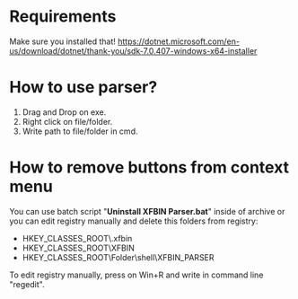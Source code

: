 # Requirements
Make sure you installed that!
https://dotnet.microsoft.com/en-us/download/dotnet/thank-you/sdk-7.0.407-windows-x64-installer

# How to use parser?
1. Drag and Drop on exe.
2. Right click on file/folder.
3. Write path to file/folder in cmd.

# How to remove buttons from context menu

You can use batch script "**Uninstall XFBIN Parser.bat**" inside of archive or you can edit registry manually and delete this folders from registry:
- HKEY_CLASSES_ROOT\\.xfbin
- HKEY_CLASSES_ROOT\\XFBIN
- HKEY_CLASSES_ROOT\\Folder\\shell\\XFBIN_PARSER

To edit registry manually, press on Win+R and write in command line "regedit".
